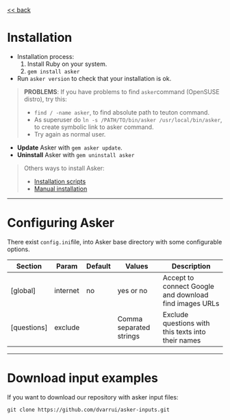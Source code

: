 
[<< back](../../README.md)

# Installation

* Installation process:
    1. Install Ruby on your system.
    2. `gem install asker`
* Run `asker version` to check that your installation is ok.

> **PROBLEMS**: If you have problems to find `asker`command (OpenSUSE distro), try this:
> * `find / -name asker`, to find absolute path to teuton command.
> * As superuser do `ln -s /PATH/TO/bin/asker /usr/local/bin/asker`, to create symbolic link to asker command.
> * Try again as normal user.

* **Update** Asker with `gem asker update`.
* **Uninstall** Asker with `gem uninstall asker`

> Others ways to install Asker:
> * [Installation scripts](scripts.md)
>* [Manual installation](manual.md)

---
# Configuring Asker

There exist `config.ini`file, into Asker base directory with some configurable options.

| Section     | Param    | Default | Values    | Description |
| ----------- | -------- | ------- | --------- | ----------- |
| [global]    | internet | no      | yes or no | Accept to connect Google and download find images URLs |
| [questions] | exclude  |         | Comma separated strings| Exclude questions with this texts into their names |

---
# Download input examples

If you want to download our repository with asker input files:

`git clone https://github.com/dvarrui/asker-inputs.git`
